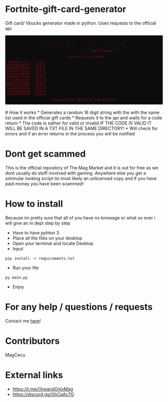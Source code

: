 # Fortnite-gift-card-generator
Gift card/ Vbucks generator made in python. Uses requests to the official api.
<p align="center">
  <img src="img.png">
</p>
# How it works
* Generates a random 16 digit string with the with the same list used in the official gift cards
* Requests it to the api and waits for a code return
* The code is eather for valid or invalid IF THE CODE IS VALID IT WILL BE SAVED IN A TXT FILE IN THE SAME DIRECTORY!
* Will check for errors and if an error returns in the process you will be notified

# Dont get scammed
This is the official repostory of The Mag Market and it is out for free as we dont usually do stuff involved with gaming. Anywhere else you get a simmular looking script its most likely an unlicensed copy and if you have paid money you have been scammed!

# How to install
Because im pretty sure that all of you have no knowage or what so ever i will give an in dept step by step
* Have to have pyhton 3
* Place all the files on your desktop
* Open your terminal and locate Desktop
* Input
```
pip install -r requirements.txt
```
* Run your file
```
py main.py
```
* Enjoy
# For any help / questions / requests
Contact me [here](https://discord.gg/GhCpAc7G)!
# Contributors 
MagCecu

# External links
* https://t.me/OneandOnlyMag
* https://discord.gg/GhCpAc7G
